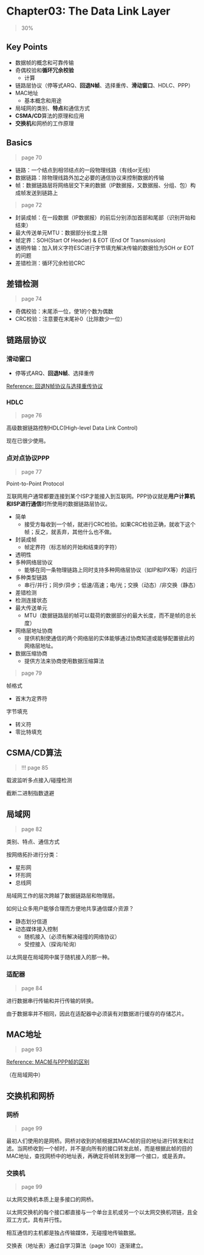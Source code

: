 # Chapter03: The Data Link Layer

> 30%

## Key Points

- 数据帧的概念和可靠传输
- 奇偶校验和**循环冗余校验**
  - 计算
- 链路层协议（停等式ARQ、**回退N帧**、选择重传、**滑动窗口**、HDLC、PPP）
- MAC地址
  - 基本概念和用途
- 局域网的类别、**特点**和通信方式
- **CSMA/CD**算法的原理和应用
- **交换机**和网桥的工作原理

## Basics

> page 70

- 链路：一个结点到相邻结点的一段物理线路（有线or无线）
- 数据链路：除物理线路外加之必要的通信协议来控制数据的传输
- 帧：数据链路层将网络层交下来的数据（IP数据报，又数据报、分组、包）构成帧发送到链路上

> page 72

- 封装成帧：在一段数据（IP数据报）的前后分别添加首部和尾部（识别开始和结束）
- 最大传送单元MTU：数据部分长度上限
- 帧定界：SOH(Start Of Header) & EOT (End Of Transmission)
- 透明传输：加入转义字符ESC进行字节填充解决传输的数据恰为SOH or EOT的问题
- 差错检测：循环冗余检验CRC

## 差错检测

> page 74

- 奇偶校验：末尾添一位，使1的个数为偶数
- CRC校验：注意要在末尾补0（比除数少一位）

## 链路层协议

### 滑动窗口

- 停等式ARQ、**回退N帧**、选择重传

[Reference: 回退N帧协议与选择重传协议](https://www.cnblogs.com/yellowzunzhi/articles/10620377.html)

### HDLC

> page 76

高级数据链路控制HDLC(High-level Data Link Control)

现在已很少使用。

### 点对点协议PPP

> page 77

Point-to-Point Protocol

互联网用户通常都要连接到某个ISP才能接入到互联网。PPP协议就是**用户计算机和ISP进行通信**时所使用的数据链路层协议。

- 简单
  - 接受方每收到一个帧，就进行CRC检验。如果CRC检验正确，就收下这个帧；反之，就丢弃，其他什么也不做。
- 封装成帧
  - 帧定界符（标志帧的开始和结束的字符）
- 透明性
- 多种网络层协议
  - 能够在同一条物理链路上同时支持多种网络层协议（如IP和IPX等）的运行
- 多种类型链路
  - 串行/并行；同步/异步；低速/高速；电/光；交换（动态）/非交换（静态）
- 差错检测
- 检测连接状态
- 最大传送单元
  - MTU（数据链路层的帧可以载荷的数据部分的最大长度，而不是帧的总长度）
- 网络层地址协商
  - 提供机制使通信的两个网络层的实体能够通过协商知道或能够配置彼此的网络层地址。
- 数据压缩协商
  - 提供方法来协商使用数据压缩算法

> page 79

帧格式

- 首末为定界符

字节填充

- 转义符
- 零比特填充

## CSMA/CD算法

> !!! page 85

载波监听多点接入/碰撞检测

截断二进制指数退避

## 局域网

> page 82

类别、特点、通信方式

按网络拓扑进行分类：

- 星形网
- 环形网
- 总线网

局域网工作的层次跨越了数据链路层和物理层。

如何让众多用户能够合理而方便地共享通信媒介资源？

- 静态划分信道
- 动态媒体接入控制
  - 随机接入（必须有解决碰撞的网络协议）
  - 受控接入（探询/轮询）

以太网是在局域网中属于随机接入的那一种。

### 适配器

> page 84

进行数据串行传输和并行传输的转换。

由于数据率并不相同，因此在适配器中必须装有对数据进行缓存的存储芯片。

## MAC地址

> page 93

[Reference: MAC帧与PPP帧的区别](https://blog.csdn.net/u012316120/article/details/52432694)

（在局域网中）

## 交换机和网桥

### 网桥

> page 99

最初人们使用的是网桥。网桥对收到的帧根据其MAC帧的目的地址进行转发和过滤。当网桥收到一个帧时，并不是向所有的接口转发此帧，而是根据此帧的目的MAC地址，查找网桥中的地址表，再确定将帧转发到哪一个接口，或是丢弃。

### 交换机

> page 99

以太网交换机本质上是多接口的网桥。

以太网交换机的每个接口都直接与一个单台主机或另一个以太网交换机项链，且全双工方式，具有并行性。

相互通信的主机都是独占传输媒体，无碰撞地传输数据。

交换表（地址表）通过自学习算法（page 100）逐渐建立。
